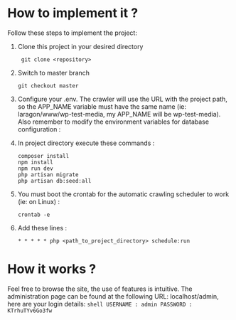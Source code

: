 # How to implement it ?

Follow these steps to implement the project:

1. Clone this project in your desired directory

   ```shell
    git clone <repository>
    ```
2. Switch to master branch

    ```shell
    git checkout master
    ```
3. Configure your .env. The crawler will use the URL with the project path, so the APP_NAME variable must have the same name (ie: laragon/www/wp-test-media, my APP_NAME will be wp-test-media). Also remember to modify the environment variables for database configuration :

4. In project directory execute these commands :

    ```shell
    composer install
    npm install
    npm run dev
    php artisan migrate
    php artisan db:seed:all
    ```
5. You must boot the crontab for the automatic crawling scheduler to work (ie: on Linux) :
    ```shell
    crontab -e
    ```
6. Add these lines :
    ```shell
    * * * * * php <path_to_project_directory> schedule:run
    ```

# How it works ?

Feel free to browse the site, the use of features is intuitive. The administration page can be found at the following URL: localhost/admin, here are your login details:
    ```shell
    USERNAME : admin
    PASSWORD : KTrhuTYv6Go3fw
    ```